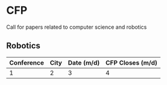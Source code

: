 # CFP
Call for papers related to computer science and robotics

## Robotics

Conference                | City                   | Date (m/d)    | CFP Closes (m/d)
------------------------- | ---------------------- | ------------- | -------------
1                         | 2                      | 3             | 4

